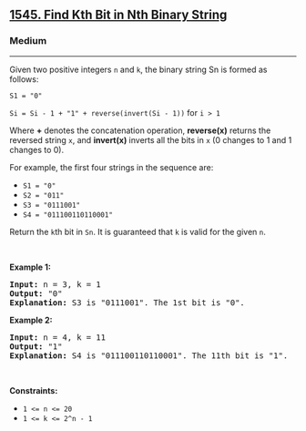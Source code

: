 <h2><a href="https://leetcode.com/problems/find-kth-bit-in-nth-binary-string/">1545. Find Kth Bit in Nth Binary String</a></h2>
<h3>Medium</h3>
<hr>
<div>
<p>Given two positive integers <code>n</code> and <code>k</code>, the binary string Sn is formed as follows:</p>
<p><code>S1 = "0"</code></p>
<p><code>Si = Si - 1 + "1" + reverse(invert(Si - 1))</code> for <code>i > 1</code></p>
<p>Where <strong>+</strong> denotes the concatenation operation, <strong>reverse(x)</strong> returns the reversed string <code>x</code>, and <strong>invert(x)</strong> inverts all the bits in <code>x</code> (0 changes to 1 and 1 changes to 0).</p>
<p>For example, the first four strings in the sequence are:</p>
<ul>
<li><code>S1 = "0"</code></li>
<li><code>S2 = "011"</code></li>
<li><code>S3 = "0111001"</code></li>
<li><code>S4 = "011100110110001"</code></li>
</ul>
<p>Return the <code>k</code>th bit in <code>Sn</code>. It is guaranteed that <code>k</code> is valid for the given <code>n</code>.</p>

<p>&nbsp;</p>

<p><strong class="example">Example 1:</strong></p>

<pre><strong>Input:</strong> n = 3, k = 1
<strong>Output:</strong> "0"
<strong>Explanation:</strong> S3 is "0111001". The 1st bit is "0".
</pre>

<p><strong class="example">Example 2:</strong></p>

<pre><strong>Input:</strong> n = 4, k = 11
<strong>Output:</strong> "1"
<strong>Explanation:</strong> S4 is "011100110110001". The 11th bit is "1".
</pre>

<p>&nbsp;</p>
<p><strong>Constraints:</strong></p>
<ul>
<li><code>1 &lt;= n &lt;= 20</code></li>
<li><code>1 &lt;= k &lt;= 2^n - 1</code></li>
</ul>
</div>
